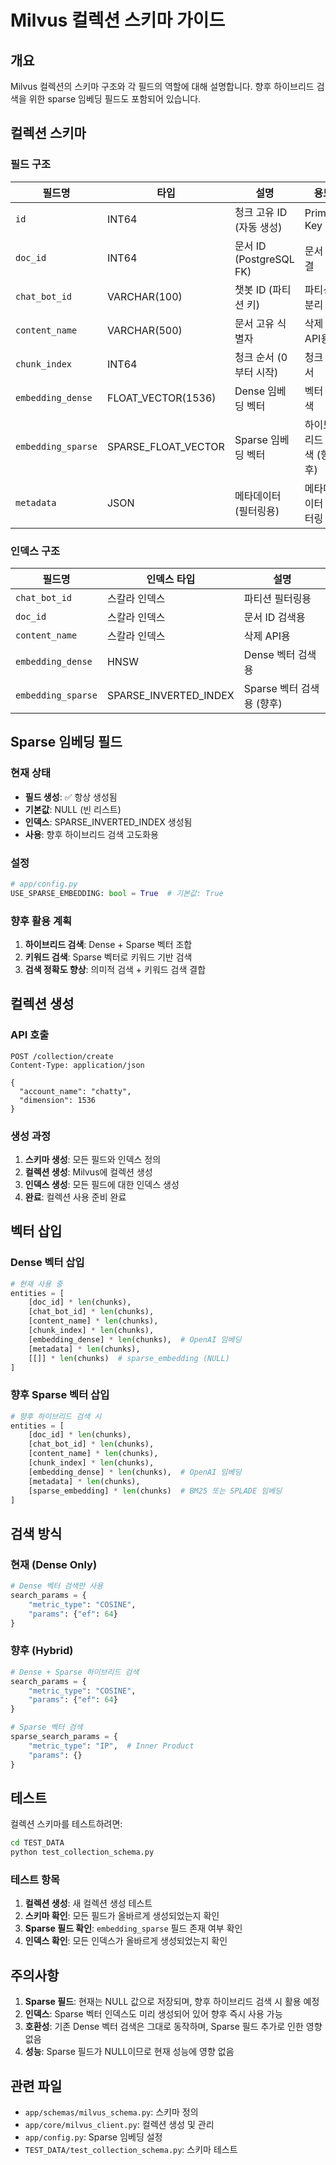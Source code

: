 # Milvus 컬렉션 스키마 가이드

## 개요

Milvus 컬렉션의 스키마 구조와 각 필드의 역할에 대해 설명합니다. 향후 하이브리드 검색을 위한 sparse 임베딩 필드도 포함되어 있습니다.

## 컬렉션 스키마

### 필드 구조

| 필드명 | 타입 | 설명 | 용도 |
|--------|------|------|------|
| `id` | INT64 | 청크 고유 ID (자동 생성) | Primary Key |
| `doc_id` | INT64 | 문서 ID (PostgreSQL FK) | 문서 연결 |
| `chat_bot_id` | VARCHAR(100) | 챗봇 ID (파티션 키) | 파티션 분리 |
| `content_name` | VARCHAR(500) | 문서 고유 식별자 | 삭제 API용 |
| `chunk_index` | INT64 | 청크 순서 (0부터 시작) | 청크 순서 |
| `embedding_dense` | FLOAT_VECTOR(1536) | Dense 임베딩 벡터 | 벡터 검색 |
| `embedding_sparse` | SPARSE_FLOAT_VECTOR | Sparse 임베딩 벡터 | 하이브리드 검색 (향후) |
| `metadata` | JSON | 메타데이터 (필터링용) | 메타데이터 필터링 |

### 인덱스 구조

| 필드명 | 인덱스 타입 | 설명 |
|--------|-------------|------|
| `chat_bot_id` | 스칼라 인덱스 | 파티션 필터링용 |
| `doc_id` | 스칼라 인덱스 | 문서 ID 검색용 |
| `content_name` | 스칼라 인덱스 | 삭제 API용 |
| `embedding_dense` | HNSW | Dense 벡터 검색용 |
| `embedding_sparse` | SPARSE_INVERTED_INDEX | Sparse 벡터 검색용 (향후) |

## Sparse 임베딩 필드

### 현재 상태
- **필드 생성**: ✅ 항상 생성됨
- **기본값**: NULL (빈 리스트)
- **인덱스**: SPARSE_INVERTED_INDEX 생성됨
- **사용**: 향후 하이브리드 검색 고도화용

### 설정
```python
# app/config.py
USE_SPARSE_EMBEDDING: bool = True  # 기본값: True
```

### 향후 활용 계획
1. **하이브리드 검색**: Dense + Sparse 벡터 조합
2. **키워드 검색**: Sparse 벡터로 키워드 기반 검색
3. **검색 정확도 향상**: 의미적 검색 + 키워드 검색 결합

## 컬렉션 생성

### API 호출
```http
POST /collection/create
Content-Type: application/json

{
  "account_name": "chatty",
  "dimension": 1536
}
```

### 생성 과정
1. **스키마 생성**: 모든 필드와 인덱스 정의
2. **컬렉션 생성**: Milvus에 컬렉션 생성
3. **인덱스 생성**: 모든 필드에 대한 인덱스 생성
4. **완료**: 컬렉션 사용 준비 완료

## 벡터 삽입

### Dense 벡터 삽입
```python
# 현재 사용 중
entities = [
    [doc_id] * len(chunks),
    [chat_bot_id] * len(chunks),
    [content_name] * len(chunks),
    [chunk_index] * len(chunks),
    [embedding_dense] * len(chunks),  # OpenAI 임베딩
    [metadata] * len(chunks),
    [[]] * len(chunks)  # sparse_embedding (NULL)
]
```

### 향후 Sparse 벡터 삽입
```python
# 향후 하이브리드 검색 시
entities = [
    [doc_id] * len(chunks),
    [chat_bot_id] * len(chunks),
    [content_name] * len(chunks),
    [chunk_index] * len(chunks),
    [embedding_dense] * len(chunks),  # OpenAI 임베딩
    [metadata] * len(chunks),
    [sparse_embedding] * len(chunks)  # BM25 또는 SPLADE 임베딩
]
```

## 검색 방식

### 현재 (Dense Only)
```python
# Dense 벡터 검색만 사용
search_params = {
    "metric_type": "COSINE",
    "params": {"ef": 64}
}
```

### 향후 (Hybrid)
```python
# Dense + Sparse 하이브리드 검색
search_params = {
    "metric_type": "COSINE",
    "params": {"ef": 64}
}

# Sparse 벡터 검색
sparse_search_params = {
    "metric_type": "IP",  # Inner Product
    "params": {}
}
```

## 테스트

컬렉션 스키마를 테스트하려면:

```bash
cd TEST_DATA
python test_collection_schema.py
```

### 테스트 항목
1. **컬렉션 생성**: 새 컬렉션 생성 테스트
2. **스키마 확인**: 모든 필드가 올바르게 생성되었는지 확인
3. **Sparse 필드 확인**: `embedding_sparse` 필드 존재 여부 확인
4. **인덱스 확인**: 모든 인덱스가 올바르게 생성되었는지 확인

## 주의사항

1. **Sparse 필드**: 현재는 NULL 값으로 저장되며, 향후 하이브리드 검색 시 활용 예정
2. **인덱스**: Sparse 벡터 인덱스도 미리 생성되어 있어 향후 즉시 사용 가능
3. **호환성**: 기존 Dense 벡터 검색은 그대로 동작하며, Sparse 필드 추가로 인한 영향 없음
4. **성능**: Sparse 필드가 NULL이므로 현재 성능에 영향 없음

## 관련 파일

- `app/schemas/milvus_schema.py`: 스키마 정의
- `app/core/milvus_client.py`: 컬렉션 생성 및 관리
- `app/config.py`: Sparse 임베딩 설정
- `TEST_DATA/test_collection_schema.py`: 스키마 테스트
